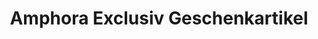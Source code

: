 ---
title: "Amphora Exclusiv Geschenkartikel"
url: /bad-tatzmannsdorf/amphora-exclusiv-geschenkartikel/
shop: Andenken
---